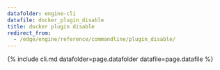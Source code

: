 ```yaml
---
datafolder: engine-cli
datafile: docker_plugin_disable
title: docker plugin disable
redirect_from:
  - /edge/engine/reference/commandline/plugin_disable/
---
```

<!--
Sorry, but the contents of this page are automatically generated from
Docker's source code. If you want to suggest a change to the text that appears
here, you'll need to find the string by searching this repo:

https://github.com/docker/cli
-->
{% include cli.md datafolder=page.datafolder datafile=page.datafile %}
